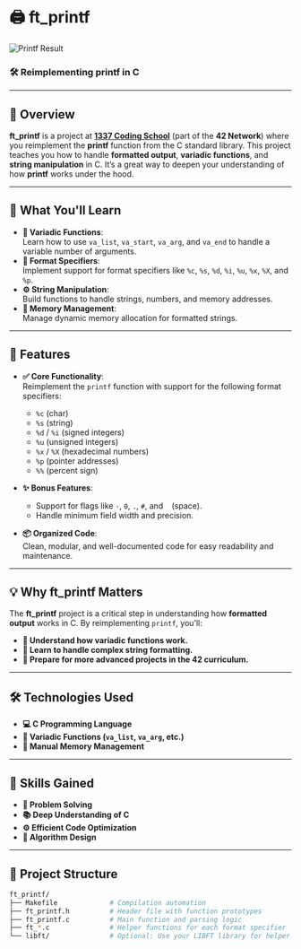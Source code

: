 # 🖨️ **ft_printf** 

![Printf Result](https://i.postimg.cc/Z97q7Jp4/Screen-Shot-2025-03-16-at-12-43-48-AM.png)

### 🛠️ **Reimplementing printf in C**  

---

## 🎯 **Overview**  
**ft_printf** is a project at **[1337 Coding School](https://1337.ma)** (part of the **42 Network**) where you reimplement the **printf** function from the C standard library. This project teaches you how to handle **formatted output**, **variadic functions**, and **string manipulation** in C. It’s a great way to deepen your understanding of how **printf** works under the hood.

---

## 🧠 **What You'll Learn**  
- **📖 Variadic Functions**:  
  Learn how to use `va_list`, `va_start`, `va_arg`, and `va_end` to handle a variable number of arguments.  
- **🧩 Format Specifiers**:  
  Implement support for format specifiers like `%c`, `%s`, `%d`, `%i`, `%u`, `%x`, `%X`, and `%p`.  
- **⚙️ String Manipulation**:  
  Build functions to handle strings, numbers, and memory addresses.  
- **🧠 Memory Management**:  
  Manage dynamic memory allocation for formatted strings.  

---

## 🚀 **Features**  
- **✅ Core Functionality**:  
  Reimplement the `printf` function with support for the following format specifiers:  
  - `%c` (char)  
  - `%s` (string)  
  - `%d` / `%i` (signed integers)  
  - `%u` (unsigned integers)  
  - `%x` / `%X` (hexadecimal numbers)  
  - `%p` (pointer addresses)  
  - `%%` (percent sign)  

- **✨ Bonus Features**:  
  - Support for flags like `-`, `0`, `.`, `#`, and ` ` (space).  
  - Handle minimum field width and precision.  

- **📦 Organized Code**:  
  Clean, modular, and well-documented code for easy readability and maintenance.  

---

## 💡 **Why ft_printf Matters**  
The **ft_printf** project is a critical step in understanding how **formatted output** works in C. By reimplementing `printf`, you’ll:  
- **🔧 Understand how variadic functions work.**  
- **🧠 Learn to handle complex string formatting.**  
- **🚀 Prepare for more advanced projects in the 42 curriculum.**  

---

## 🛠️ **Technologies Used**  
- **💻 C Programming Language**  
- **📜 Variadic Functions (`va_list`, `va_arg`, etc.)**  
- **🧠 Manual Memory Management**  

---

## 🌟 **Skills Gained**  
- **🧩 Problem Solving**  
- **📚 Deep Understanding of C**  
- **⚙️ Efficient Code Optimization**  
- **🧠 Algorithm Design**  

---

## 📂 **Project Structure**  
```bash
ft_printf/  
├── Makefile             # Compilation automation  
├── ft_printf.h          # Header file with function prototypes  
├── ft_printf.c          # Main function and parsing logic  
├── ft_*.c               # Helper functions for each format specifier  
└── libft/               # Optional: Use your LIBFT library for helper functions  

